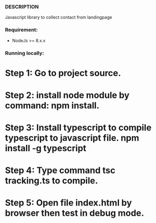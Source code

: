 ### DESCRIPTION
Javascript library to collect contact from landingpage

### Requirement:
  - NodeJs >= 8.x.x

### Running locally:
  # Step 1: Go to project source.
  # Step 2: install node module by command: npm install.
  # Step 3: Install typescript to compile typescript to javascript file. npm install -g typescript
  # Step 4: Type command tsc tracking.ts to compile.
  # Step 5: Open file index.html by browser then test in debug mode.
